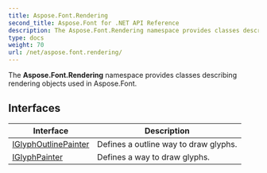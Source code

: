 ```yaml
---
title: Aspose.Font.Rendering
second_title: Aspose.Font for .NET API Reference
description: The Aspose.Font.Rendering namespace provides classes describing rendering objects used in Aspose.Font
type: docs
weight: 70
url: /net/aspose.font.rendering/
---
```

The **Aspose.Font.Rendering** namespace provides classes describing rendering objects used in Aspose.Font.

## Interfaces

| Interface | Description |
| --- | --- |
| [IGlyphOutlinePainter](./iglyphoutlinepainter/) | Defines a outline way to draw glyphs. |
| [IGlyphPainter](./iglyphpainter/) | Defines a way to draw glyphs. |


